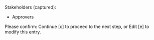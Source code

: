 Stakeholders (captured):

- Approvers

Please confirm: Continue [c] to proceed to the next step, or Edit [e] to modify this entry.